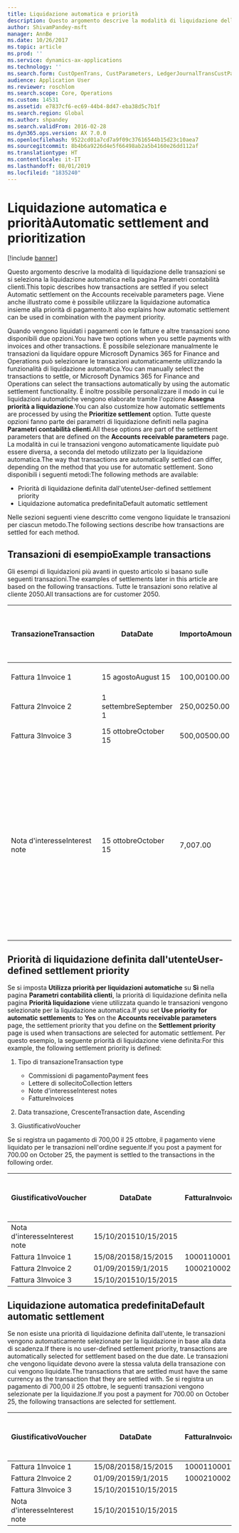 ```yaml
---
title: Liquidazione automatica e priorità
description: Questo argomento descrive la modalità di liquidazione delle transazioni se si seleziona la liquidazione automatica nella pagina Parametri contabilità clienti. Viene anche illustrato come è possibile utilizzare la liquidazione automatica insieme alla priorità di pagamento.
author: ShivamPandey-msft
manager: AnnBe
ms.date: 10/26/2017
ms.topic: article
ms.prod: ''
ms.service: dynamics-ax-applications
ms.technology: ''
ms.search.form: CustOpenTrans, CustParameters, LedgerJournalTransCustPaym
audience: Application User
ms.reviewer: roschlom
ms.search.scope: Core, Operations
ms.custom: 14531
ms.assetid: e7837cf6-ec69-44b4-8d47-eba38d5c7b1f
ms.search.region: Global
ms.author: shpandey
ms.search.validFrom: 2016-02-28
ms.dyn365.ops.version: AX 7.0.0
ms.openlocfilehash: 9522cd01a7cd7a9f09c37616544b15d23c10aea7
ms.sourcegitcommit: 8b4b6a9226d4e5f66498ab2a5b4160e26dd112af
ms.translationtype: HT
ms.contentlocale: it-IT
ms.lasthandoff: 08/01/2019
ms.locfileid: "1835240"
---
```

# <a name="automatic-settlement-and-prioritization"></a><span data-ttu-id="84245-104">Liquidazione automatica e priorità</span><span class="sxs-lookup"><span data-stu-id="84245-104">Automatic settlement and prioritization</span></span>

[!include [banner](../includes/banner.md)]

<span data-ttu-id="84245-105">Questo argomento descrive la modalità di liquidazione delle transazioni se si seleziona la liquidazione automatica nella pagina Parametri contabilità clienti.</span><span class="sxs-lookup"><span data-stu-id="84245-105">This topic describes how transactions are settled if you select Automatic settlement on the Accounts receivable parameters page.</span></span> <span data-ttu-id="84245-106">Viene anche illustrato come è possibile utilizzare la liquidazione automatica insieme alla priorità di pagamento.</span><span class="sxs-lookup"><span data-stu-id="84245-106">It also explains how automatic settlement can be used in combination with the payment priority.</span></span>

<span data-ttu-id="84245-107">Quando vengono liquidati i pagamenti con le fatture e altre transazioni sono disponibili due opzioni.</span><span class="sxs-lookup"><span data-stu-id="84245-107">You have two options when you settle payments with invoices and other transactions.</span></span> <span data-ttu-id="84245-108">È possibile selezionare manualmente le transazioni da liquidare oppure Microsoft Dynamics 365 for Finance and Operations può selezionare le transazioni automaticamente utilizzando la funzionalità di liquidazione automatica.</span><span class="sxs-lookup"><span data-stu-id="84245-108">You can manually select the transactions to settle, or Microsoft Dynamics 365 for Finance and Operations can select the transactions automatically by using the automatic settlement functionality.</span></span> <span data-ttu-id="84245-109">È inoltre possibile personalizzare il modo in cui le liquidazioni automatiche vengono elaborate tramite l'opzione **Assegna priorità a liquidazione**.</span><span class="sxs-lookup"><span data-stu-id="84245-109">You can also customize how automatic settlements are processed by using the **Prioritize settlement** option.</span></span> <span data-ttu-id="84245-110">Tutte queste opzioni fanno parte dei parametri di liquidazione definiti nella pagina **Parametri contabilità clienti**.</span><span class="sxs-lookup"><span data-stu-id="84245-110">All these options are part of the settlement parameters that are defined on the **Accounts receivable parameters** page.</span></span> <span data-ttu-id="84245-111">La modalità in cui le transazioni vengono automaticamente liquidate può essere diversa, a seconda del metodo utilizzato per la liquidazione automatica.</span><span class="sxs-lookup"><span data-stu-id="84245-111">The way that transactions are automatically settled can differ, depending on the method that you use for automatic settlement.</span></span> <span data-ttu-id="84245-112">Sono disponibili i seguenti metodi:</span><span class="sxs-lookup"><span data-stu-id="84245-112">The following methods are available:</span></span>

-   <span data-ttu-id="84245-113">Priorità di liquidazione definita dall'utente</span><span class="sxs-lookup"><span data-stu-id="84245-113">User-defined settlement priority</span></span>
-   <span data-ttu-id="84245-114">Liquidazione automatica predefinita</span><span class="sxs-lookup"><span data-stu-id="84245-114">Default automatic settlement</span></span>

<span data-ttu-id="84245-115">Nelle sezioni seguenti viene descritto come vengono liquidate le transazioni per ciascun metodo.</span><span class="sxs-lookup"><span data-stu-id="84245-115">The following sections describe how transactions are settled for each method.</span></span>

## <a name="example-transactions"></a><span data-ttu-id="84245-116">Transazioni di esempio</span><span class="sxs-lookup"><span data-stu-id="84245-116">Example transactions</span></span>
<span data-ttu-id="84245-117">Gli esempi di liquidazioni più avanti in questo articolo si basano sulle seguenti transazioni.</span><span class="sxs-lookup"><span data-stu-id="84245-117">The examples of settlements later in this article are based on the following transactions.</span></span> <span data-ttu-id="84245-118">Tutte le transazioni sono relative al cliente 2050.</span><span class="sxs-lookup"><span data-stu-id="84245-118">All transactions are for customer 2050.</span></span>

| <span data-ttu-id="84245-119">Transazione</span><span class="sxs-lookup"><span data-stu-id="84245-119">Transaction</span></span>   | <span data-ttu-id="84245-120">Data</span><span class="sxs-lookup"><span data-stu-id="84245-120">Date</span></span>        | <span data-ttu-id="84245-121">Importo</span><span class="sxs-lookup"><span data-stu-id="84245-121">Amount</span></span> | <span data-ttu-id="84245-122">Termini dello sconto di cassa</span><span class="sxs-lookup"><span data-stu-id="84245-122">Cash discount terms</span></span> | <span data-ttu-id="84245-123">Data sconto di cassa</span><span class="sxs-lookup"><span data-stu-id="84245-123">Cash discount date</span></span> | <span data-ttu-id="84245-124">Commenti</span><span class="sxs-lookup"><span data-stu-id="84245-124">Comments</span></span>                                                                                                                                                                                      |
|---------------|-------------|--------|---------------------|--------------------|-----------------------------------------------------------------------------------------------------------------------------------------------------------------------------------------------|
| <span data-ttu-id="84245-125">Fattura 1</span><span class="sxs-lookup"><span data-stu-id="84245-125">Invoice 1</span></span>     | <span data-ttu-id="84245-126">15 agosto</span><span class="sxs-lookup"><span data-stu-id="84245-126">August 15</span></span>   | <span data-ttu-id="84245-127">100,00</span><span class="sxs-lookup"><span data-stu-id="84245-127">100.00</span></span> | <span data-ttu-id="84245-128">2%14, Net 30</span><span class="sxs-lookup"><span data-stu-id="84245-128">2%14, Net 30</span></span>        | <span data-ttu-id="84245-129">29 agosto</span><span class="sxs-lookup"><span data-stu-id="84245-129">August 29</span></span>          |                                                                                                                                                                                               |
| <span data-ttu-id="84245-130">Fattura 2</span><span class="sxs-lookup"><span data-stu-id="84245-130">Invoice 2</span></span>     | <span data-ttu-id="84245-131">1 settembre</span><span class="sxs-lookup"><span data-stu-id="84245-131">September 1</span></span> | <span data-ttu-id="84245-132">250,00</span><span class="sxs-lookup"><span data-stu-id="84245-132">250.00</span></span> | <span data-ttu-id="84245-133">2%14, Net 30</span><span class="sxs-lookup"><span data-stu-id="84245-133">2%14, Net 30</span></span>        | <span data-ttu-id="84245-134">15 settembre</span><span class="sxs-lookup"><span data-stu-id="84245-134">September 15</span></span>       |                                                                                                                                                                                               |
| <span data-ttu-id="84245-135">Fattura 3</span><span class="sxs-lookup"><span data-stu-id="84245-135">Invoice 3</span></span>     | <span data-ttu-id="84245-136">15 ottobre</span><span class="sxs-lookup"><span data-stu-id="84245-136">October 15</span></span>  | <span data-ttu-id="84245-137">500,00</span><span class="sxs-lookup"><span data-stu-id="84245-137">500.00</span></span> | <span data-ttu-id="84245-138">2% 14/Net 30</span><span class="sxs-lookup"><span data-stu-id="84245-138">2% 14/Net 30</span></span>        | <span data-ttu-id="84245-139">29 ottobre</span><span class="sxs-lookup"><span data-stu-id="84245-139">October 29</span></span>         |                                                                                                                                                                                               |
| <span data-ttu-id="84245-140">Nota d'interesse</span><span class="sxs-lookup"><span data-stu-id="84245-140">Interest note</span></span> | <span data-ttu-id="84245-141">15 ottobre</span><span class="sxs-lookup"><span data-stu-id="84245-141">October 15</span></span>  | <span data-ttu-id="84245-142">7,00</span><span class="sxs-lookup"><span data-stu-id="84245-142">7.00</span></span>   |                     |                    | <span data-ttu-id="84245-143">Questa nota d'interesse è per la fattura 1 e la fattura 2.</span><span class="sxs-lookup"><span data-stu-id="84245-143">This interest note is for invoice 1 and invoice 2.</span></span> <span data-ttu-id="84245-144">L'importo viene calcolato come interesse del 2% sugli importi che sono scaduti da 30 o più giorni.</span><span class="sxs-lookup"><span data-stu-id="84245-144">The amount is calculated as 2-percent interest on amounts that are 30 or more days past due.</span></span> <span data-ttu-id="84245-145">Ad esempio, 0,02 × (100,00 + 250,00) = 7,00.</span><span class="sxs-lookup"><span data-stu-id="84245-145">For example, 0.02 × (100.00 + 250.00) = 7.00.</span></span> |

## <a name="user-defined-settlement-priority"></a><span data-ttu-id="84245-146">Priorità di liquidazione definita dall'utente</span><span class="sxs-lookup"><span data-stu-id="84245-146">User-defined settlement priority</span></span>
<span data-ttu-id="84245-147">Se si imposta **Utilizza priorità per liquidazioni automatiche** su **Sì** nella pagina **Parametri contabilità clienti**, la priorità di liquidazione definita nella pagina **Priorità liquidazione** viene utilizzata quando le transazioni vengono selezionate per la liquidazione automatica.</span><span class="sxs-lookup"><span data-stu-id="84245-147">If you set **Use priority for automatic settlements** to **Yes** on the **Accounts receivable parameters** page, the settlement priority that you define on the **Settlement priority** page is used when transactions are selected for automatic settlement.</span></span> <span data-ttu-id="84245-148">Per questo esempio, la seguente priorità di liquidazione viene definita:</span><span class="sxs-lookup"><span data-stu-id="84245-148">For this example, the following settlement priority is defined:</span></span>

1.  <span data-ttu-id="84245-149">Tipo di transazione</span><span class="sxs-lookup"><span data-stu-id="84245-149">Transaction type</span></span>
    -   <span data-ttu-id="84245-150">Commissioni di pagamento</span><span class="sxs-lookup"><span data-stu-id="84245-150">Payment fees</span></span>
    -   <span data-ttu-id="84245-151">Lettere di sollecito</span><span class="sxs-lookup"><span data-stu-id="84245-151">Collection letters</span></span>
    -   <span data-ttu-id="84245-152">Note d'interesse</span><span class="sxs-lookup"><span data-stu-id="84245-152">Interest notes</span></span>
    -   <span data-ttu-id="84245-153">Fatture</span><span class="sxs-lookup"><span data-stu-id="84245-153">Invoices</span></span>

2.  <span data-ttu-id="84245-154">Data transazione, Crescente</span><span class="sxs-lookup"><span data-stu-id="84245-154">Transaction date, Ascending</span></span>
3.  <span data-ttu-id="84245-155">Giustificativo</span><span class="sxs-lookup"><span data-stu-id="84245-155">Voucher</span></span>

<span data-ttu-id="84245-156">Se si registra un pagamento di 700,00 il 25 ottobre, il pagamento viene liquidato per le transazioni nell'ordine seguente.</span><span class="sxs-lookup"><span data-stu-id="84245-156">If you post a payment for 700.00 on October 25, the payment is settled to the transactions in the following order.</span></span>

| <span data-ttu-id="84245-157">Giustificativo</span><span class="sxs-lookup"><span data-stu-id="84245-157">Voucher</span></span>       | <span data-ttu-id="84245-158">Data</span><span class="sxs-lookup"><span data-stu-id="84245-158">Date</span></span>       | <span data-ttu-id="84245-159">Fattura</span><span class="sxs-lookup"><span data-stu-id="84245-159">Invoice</span></span> | <span data-ttu-id="84245-160">Importo nella valuta della transazione</span><span class="sxs-lookup"><span data-stu-id="84245-160">Amount in transaction currency</span></span> | <span data-ttu-id="84245-161">Importo da liquidare</span><span class="sxs-lookup"><span data-stu-id="84245-161">Amount to settle</span></span> | <span data-ttu-id="84245-162">Saldo</span><span class="sxs-lookup"><span data-stu-id="84245-162">Balance</span></span> | <span data-ttu-id="84245-163">Valuta</span><span class="sxs-lookup"><span data-stu-id="84245-163">Currency</span></span> |
|---------------|------------|---------|--------------------------------|------------------|---------|----------|
| <span data-ttu-id="84245-164">Nota d'interesse</span><span class="sxs-lookup"><span data-stu-id="84245-164">Interest note</span></span> | <span data-ttu-id="84245-165">15/10/2015</span><span class="sxs-lookup"><span data-stu-id="84245-165">10/15/2015</span></span> |         | <span data-ttu-id="84245-166">7,00</span><span class="sxs-lookup"><span data-stu-id="84245-166">7.00</span></span>                           | <span data-ttu-id="84245-167">7,00</span><span class="sxs-lookup"><span data-stu-id="84245-167">7.00</span></span>             | <span data-ttu-id="84245-168">0,00</span><span class="sxs-lookup"><span data-stu-id="84245-168">0.00</span></span>    | <span data-ttu-id="84245-169">GBP</span><span class="sxs-lookup"><span data-stu-id="84245-169">USD</span></span>      |
| <span data-ttu-id="84245-170">Fattura 1</span><span class="sxs-lookup"><span data-stu-id="84245-170">Invoice 1</span></span>     | <span data-ttu-id="84245-171">15/08/2015</span><span class="sxs-lookup"><span data-stu-id="84245-171">8/15/2015</span></span>  | <span data-ttu-id="84245-172">10001</span><span class="sxs-lookup"><span data-stu-id="84245-172">10001</span></span>   | <span data-ttu-id="84245-173">100,00</span><span class="sxs-lookup"><span data-stu-id="84245-173">100.00</span></span>                         | <span data-ttu-id="84245-174">100,00</span><span class="sxs-lookup"><span data-stu-id="84245-174">100.00</span></span>           | <span data-ttu-id="84245-175">0,00</span><span class="sxs-lookup"><span data-stu-id="84245-175">0.00</span></span>    | <span data-ttu-id="84245-176">GBP</span><span class="sxs-lookup"><span data-stu-id="84245-176">USD</span></span>      |
| <span data-ttu-id="84245-177">Fattura 2</span><span class="sxs-lookup"><span data-stu-id="84245-177">Invoice 2</span></span>     | <span data-ttu-id="84245-178">01/09/2015</span><span class="sxs-lookup"><span data-stu-id="84245-178">9/1/2015</span></span>   | <span data-ttu-id="84245-179">10002</span><span class="sxs-lookup"><span data-stu-id="84245-179">10002</span></span>   | <span data-ttu-id="84245-180">250,00</span><span class="sxs-lookup"><span data-stu-id="84245-180">250.00</span></span>                         | <span data-ttu-id="84245-181">250,00</span><span class="sxs-lookup"><span data-stu-id="84245-181">250.00</span></span>           | <span data-ttu-id="84245-182">0,00</span><span class="sxs-lookup"><span data-stu-id="84245-182">0.00</span></span>    | <span data-ttu-id="84245-183">GBP</span><span class="sxs-lookup"><span data-stu-id="84245-183">USD</span></span>      |
| <span data-ttu-id="84245-184">Fattura 3</span><span class="sxs-lookup"><span data-stu-id="84245-184">Invoice 3</span></span>     | <span data-ttu-id="84245-185">15/10/2015</span><span class="sxs-lookup"><span data-stu-id="84245-185">10/15/2015</span></span> |         | <span data-ttu-id="84245-186">500,00</span><span class="sxs-lookup"><span data-stu-id="84245-186">500.00</span></span>                         | <span data-ttu-id="84245-187">343,00</span><span class="sxs-lookup"><span data-stu-id="84245-187">343.00</span></span>           | <span data-ttu-id="84245-188">157,00</span><span class="sxs-lookup"><span data-stu-id="84245-188">157.00</span></span>  | <span data-ttu-id="84245-189">GBP</span><span class="sxs-lookup"><span data-stu-id="84245-189">USD</span></span>      |

## <a name="default-automatic-settlement"></a><span data-ttu-id="84245-190">Liquidazione automatica predefinita</span><span class="sxs-lookup"><span data-stu-id="84245-190">Default automatic settlement</span></span>
<span data-ttu-id="84245-191">Se non esiste una priorità di liquidazione definita dall'utente, le transazioni vengono automaticamente selezionate per la liquidazione in base alla data di scadenza.</span><span class="sxs-lookup"><span data-stu-id="84245-191">If there is no user-defined settlement priority, transactions are automatically selected for settlement based on the due date.</span></span> <span data-ttu-id="84245-192">Le transazioni che vengono liquidate devono avere la stessa valuta della transazione con cui vengono liquidate.</span><span class="sxs-lookup"><span data-stu-id="84245-192">The transactions that are settled must have the same currency as the transaction that they are settled with.</span></span> <span data-ttu-id="84245-193">Se si registra un pagamento di 700,00 il 25 ottobre, le seguenti transazioni vengono selezionate per la liquidazione.</span><span class="sxs-lookup"><span data-stu-id="84245-193">If you post a payment for 700.00 on October 25, the following transactions are selected for settlement.</span></span>

| <span data-ttu-id="84245-194">Giustificativo</span><span class="sxs-lookup"><span data-stu-id="84245-194">Voucher</span></span>       | <span data-ttu-id="84245-195">Data</span><span class="sxs-lookup"><span data-stu-id="84245-195">Date</span></span>       | <span data-ttu-id="84245-196">Fattura</span><span class="sxs-lookup"><span data-stu-id="84245-196">Invoice</span></span> | <span data-ttu-id="84245-197">Importo nella valuta della transazione</span><span class="sxs-lookup"><span data-stu-id="84245-197">Amount in transaction currency</span></span> | <span data-ttu-id="84245-198">Importo da liquidare</span><span class="sxs-lookup"><span data-stu-id="84245-198">Amount to settle</span></span> | <span data-ttu-id="84245-199">Saldo</span><span class="sxs-lookup"><span data-stu-id="84245-199">Balance</span></span> | <span data-ttu-id="84245-200">Valuta</span><span class="sxs-lookup"><span data-stu-id="84245-200">Currency</span></span> |
|---------------|------------|---------|--------------------------------|------------------|---------|----------|
| <span data-ttu-id="84245-201">Fattura 1</span><span class="sxs-lookup"><span data-stu-id="84245-201">Invoice 1</span></span>     | <span data-ttu-id="84245-202">15/08/2015</span><span class="sxs-lookup"><span data-stu-id="84245-202">8/15/2015</span></span>  | <span data-ttu-id="84245-203">10001</span><span class="sxs-lookup"><span data-stu-id="84245-203">10001</span></span>   | <span data-ttu-id="84245-204">100,00</span><span class="sxs-lookup"><span data-stu-id="84245-204">100.00</span></span>                         | <span data-ttu-id="84245-205">100,00</span><span class="sxs-lookup"><span data-stu-id="84245-205">100.00</span></span>           | <span data-ttu-id="84245-206">0,00</span><span class="sxs-lookup"><span data-stu-id="84245-206">0.00</span></span>    | <span data-ttu-id="84245-207">GBP</span><span class="sxs-lookup"><span data-stu-id="84245-207">USD</span></span>      |
| <span data-ttu-id="84245-208">Fattura 2</span><span class="sxs-lookup"><span data-stu-id="84245-208">Invoice 2</span></span>     | <span data-ttu-id="84245-209">01/09/2015</span><span class="sxs-lookup"><span data-stu-id="84245-209">9/1/2015</span></span>   | <span data-ttu-id="84245-210">10002</span><span class="sxs-lookup"><span data-stu-id="84245-210">10002</span></span>   | <span data-ttu-id="84245-211">250,00</span><span class="sxs-lookup"><span data-stu-id="84245-211">250.00</span></span>                         | <span data-ttu-id="84245-212">250,00</span><span class="sxs-lookup"><span data-stu-id="84245-212">250.00</span></span>           | <span data-ttu-id="84245-213">0,00</span><span class="sxs-lookup"><span data-stu-id="84245-213">0.00</span></span>    | <span data-ttu-id="84245-214">GBP</span><span class="sxs-lookup"><span data-stu-id="84245-214">USD</span></span>      |
| <span data-ttu-id="84245-215">Fattura 3</span><span class="sxs-lookup"><span data-stu-id="84245-215">Invoice 3</span></span>     | <span data-ttu-id="84245-216">15/10/2015</span><span class="sxs-lookup"><span data-stu-id="84245-216">10/15/2015</span></span> |         | <span data-ttu-id="84245-217">500,00</span><span class="sxs-lookup"><span data-stu-id="84245-217">500.00</span></span>                         | <span data-ttu-id="84245-218">350,00</span><span class="sxs-lookup"><span data-stu-id="84245-218">350.00</span></span>           | <span data-ttu-id="84245-219">150,00</span><span class="sxs-lookup"><span data-stu-id="84245-219">150.00</span></span>  | <span data-ttu-id="84245-220">GBP</span><span class="sxs-lookup"><span data-stu-id="84245-220">USD</span></span>      |
| <span data-ttu-id="84245-221">Nota d'interesse</span><span class="sxs-lookup"><span data-stu-id="84245-221">Interest note</span></span> | <span data-ttu-id="84245-222">15/10/2015</span><span class="sxs-lookup"><span data-stu-id="84245-222">10/15/2015</span></span> |         | <span data-ttu-id="84245-223">7,00</span><span class="sxs-lookup"><span data-stu-id="84245-223">7.00</span></span>                           | <span data-ttu-id="84245-224">0,00</span><span class="sxs-lookup"><span data-stu-id="84245-224">0.00</span></span>             | <span data-ttu-id="84245-225">0,00</span><span class="sxs-lookup"><span data-stu-id="84245-225">0.00</span></span>    | <span data-ttu-id="84245-226">GBP</span><span class="sxs-lookup"><span data-stu-id="84245-226">USD</span></span>      |





